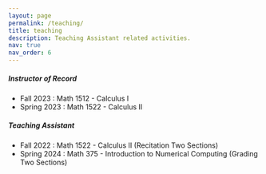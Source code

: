 ```yaml
---
layout: page
permalink: /teaching/
title: teaching
description: Teaching Assistant related activities.
nav: true
nav_order: 6
---
```


##### Instructor of Record
* Fall 2023 : Math 1512 - Calculus I
* Spring 2023 : Math 1522 - Calculus II

##### Teaching Assistant
* Fall 2022 : Math 1522 - Calculus II (Recitation Two Sections)
* Spring 2024 : Math 375 - Introduction to Numerical Computing (Grading Two Sections)
